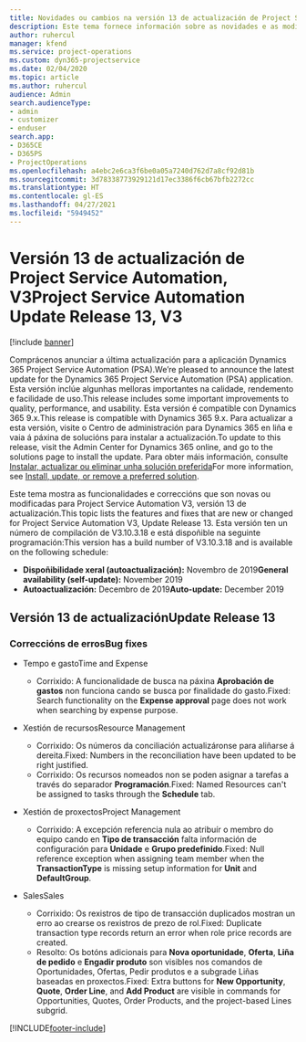 ```yaml
---
title: Novidades ou cambios na versión 13 de actualización de Project Service Automation, V3
description: Este tema fornece información sobre as novidades e as modificacións na versión 13 de actualización de Project Service Automation, V3.
author: ruhercul
manager: kfend
ms.service: project-operations
ms.custom: dyn365-projectservice
ms.date: 02/04/2020
ms.topic: article
ms.author: ruhercul
audience: Admin
search.audienceType:
- admin
- customizer
- enduser
search.app:
- D365CE
- D365PS
- ProjectOperations
ms.openlocfilehash: a4ebc2e6ca3f6be0a05a7240d762d7a8cf92d81b
ms.sourcegitcommit: 3d78338773929121d17ec3386f6cb67bfb2272cc
ms.translationtype: HT
ms.contentlocale: gl-ES
ms.lasthandoff: 04/27/2021
ms.locfileid: "5949452"
---
```

# <a name="project-service-automation-update-release-13-v3"></a><span data-ttu-id="45284-103">Versión 13 de actualización de Project Service Automation, V3</span><span class="sxs-lookup"><span data-stu-id="45284-103">Project Service Automation Update Release 13, V3</span></span>

[!include [banner](../includes/psa-now-project-operations.md)]

<span data-ttu-id="45284-104">Comprácenos anunciar a última actualización para a aplicación Dynamics 365 Project Service Automation (PSA).</span><span class="sxs-lookup"><span data-stu-id="45284-104">We’re pleased to announce the latest update for the Dynamics 365 Project Service Automation (PSA) application.</span></span> <span data-ttu-id="45284-105">Esta versión inclúe algunhas melloras importantes na calidade, rendemento e facilidade de uso.</span><span class="sxs-lookup"><span data-stu-id="45284-105">This release includes some important improvements to quality, performance, and usability.</span></span> <span data-ttu-id="45284-106">Esta versión é compatible con Dynamics 365 9.x.</span><span class="sxs-lookup"><span data-stu-id="45284-106">This release is compatible with Dynamics 365 9.x.</span></span> <span data-ttu-id="45284-107">Para actualizar a esta versión, visite o Centro de administración para Dynamics 365 en liña e vaia á páxina de solucións para instalar a actualización.</span><span class="sxs-lookup"><span data-stu-id="45284-107">To update to this release, visit the Admin Center for Dynamics 365 online, and go to the solutions page to install the update.</span></span> <span data-ttu-id="45284-108">Para obter máis información, consulte [Instalar, actualizar ou eliminar unha solución preferida](/power-platform/admin/install-remove-preferred-solution)</span><span class="sxs-lookup"><span data-stu-id="45284-108">For more information, see [Install, update, or remove a preferred solution](/power-platform/admin/install-remove-preferred-solution).</span></span>

<span data-ttu-id="45284-109">Este tema mostra as funcionalidades e correccións que son novas ou modificadas para Project Service Automation V3, versión 13 de actualización.</span><span class="sxs-lookup"><span data-stu-id="45284-109">This topic lists the features and fixes that are new or changed for Project Service Automation V3, Update Release 13.</span></span> <span data-ttu-id="45284-110">Esta versión ten un número de compilación de V3.10.3.18 e está dispoñible na seguinte programación:</span><span class="sxs-lookup"><span data-stu-id="45284-110">This version has a build number of V3.10.3.18 and is available on the following schedule:</span></span>

- <span data-ttu-id="45284-111">**Dispoñibilidade xeral (autoactualización):** Novembro de 2019</span><span class="sxs-lookup"><span data-stu-id="45284-111">**General availability (self-update):** November 2019</span></span>
- <span data-ttu-id="45284-112">**Autoactualización:** Decembro de 2019</span><span class="sxs-lookup"><span data-stu-id="45284-112">**Auto-update:** December 2019</span></span>


## <a name="update-release-13"></a><span data-ttu-id="45284-113">Versión 13 de actualización</span><span class="sxs-lookup"><span data-stu-id="45284-113">Update Release 13</span></span> 

### <a name="bug-fixes"></a><span data-ttu-id="45284-114">Correccións de erros</span><span class="sxs-lookup"><span data-stu-id="45284-114">Bug fixes</span></span>

- <span data-ttu-id="45284-115">Tempo e gasto</span><span class="sxs-lookup"><span data-stu-id="45284-115">Time and Expense</span></span>

     - <span data-ttu-id="45284-116">Corrixido: A funcionalidade de busca na páxina **Aprobación de gastos** non funciona cando se busca por finalidade do gasto.</span><span class="sxs-lookup"><span data-stu-id="45284-116">Fixed: Search functionality on the **Expense approval** page does not work when searching by expense purpose.</span></span>

- <span data-ttu-id="45284-117">Xestión de recursos</span><span class="sxs-lookup"><span data-stu-id="45284-117">Resource Management</span></span>

     - <span data-ttu-id="45284-118">Corrixido: Os números da conciliación actualizáronse para aliñarse á dereita.</span><span class="sxs-lookup"><span data-stu-id="45284-118">Fixed: Numbers in the reconciliation have been updated to be right justified.</span></span>
     - <span data-ttu-id="45284-119">Corrixido: Os recursos nomeados non se poden asignar a tarefas a través do separador **Programación**.</span><span class="sxs-lookup"><span data-stu-id="45284-119">Fixed: Named Resources can't be assigned to tasks through the **Schedule** tab.</span></span>

- <span data-ttu-id="45284-120">Xestión de proxectos</span><span class="sxs-lookup"><span data-stu-id="45284-120">Project Management</span></span>

     - <span data-ttu-id="45284-121">Corrixido: A excepción referencia nula ao atribuír o membro do equipo cando en **Tipo de transacción** falta información de configuración para **Unidade** e **Grupo predefinido**.</span><span class="sxs-lookup"><span data-stu-id="45284-121">Fixed: Null reference exception when assigning team member when the **TransactionType** is missing setup information for **Unit** and **DefaultGroup**.</span></span>

- <span data-ttu-id="45284-122">Sales</span><span class="sxs-lookup"><span data-stu-id="45284-122">Sales</span></span>

     - <span data-ttu-id="45284-123">Corrixido: Os rexistros de tipo de transacción duplicados mostran un erro ao crearse os rexistros de prezo de rol.</span><span class="sxs-lookup"><span data-stu-id="45284-123">Fixed: Duplicate transaction type records return an error when role price records are created.</span></span>
     - <span data-ttu-id="45284-124">Resolto: Os botóns adicionais para **Nova oportunidade**, **Oferta**, **Liña de pedido** e **Engadir produto** son visibles nos comandos de Oportunidades, Ofertas, Pedir produtos e a subgrade Liñas baseadas en proxectos.</span><span class="sxs-lookup"><span data-stu-id="45284-124">Fixed: Extra buttons for **New Opportunity**, **Quote**, **Order Line**, and **Add Product** are visible in commands for Opportunities, Quotes, Order Products, and the project-based Lines subgrid.</span></span>




[!INCLUDE[footer-include](../includes/footer-banner.md)]